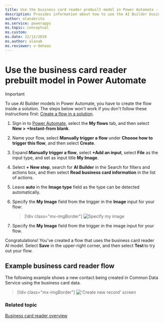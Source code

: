```yaml
---
title: Use the business card reader prebuilt model in Power Automate - AI Builder | Microsoft Docs
description: Provides information about how to use the AI Builder business card reader prebuilt model in Power Automate
author: alanabrito
ms.service: powerapps
ms.topic: conceptual
ms.custom: 
ms.date: 12/12/2019
ms.author: alanab
ms.reviewer: v-dehaas
---
```


# Use the business card reader prebuilt model in Power Automate

> [!IMPORTANT]
 > To use AI Builder models in Power Automate, you have to create the flow inside a solution. The steps below won't work if you don't follow these instructions first: [Create a flow in a solution](/flow/create-flow-solution).


1. Sign in to [Power Automate](https://flow.microsoft.com/), select the **My flows** tab, and then select **New > +Instant-from blank**.
1. Name your flow, select **Manually trigger a flow** under **Choose how to trigger this flow**, and then select **Create**.
1. Expand **Manually trigger a flow**, select **+Add an input**, select **File** as the input type, and set as input title **My Image**.
1.	Select **+ New step**, search for **AI Builder** in the Search for filters and actions box, and then select **Read business card information** in the list of actions.
1. Leave **auto** in the **Image type** field as the type can be detected automatically.
1. Specify the **My Image** field from the trigger in the **Image** input for your flow:

    > [!div class="mx-imgBorder"]
    > ![Specify my image](media/flow-bcr.png "Specify my image")

1. Specify the **My Image** field from the trigger in the image input for your flow.

Congratulations! You've created a flow that uses the business card reader AI model. Select **Save** in the upper-right corner, and then select **Test** to try out your flow.

## Example business card reader flow
The following example shows a new contact being created in Common Data Service using the business card data.

   > [!div class="mx-imgBorder"]
   > !['Create new record' screen](media/flow-business-card-overview-2.png "'Create new record' screen")


### Related topic


[Business card reader overview](prebuilt-business-card.md)

